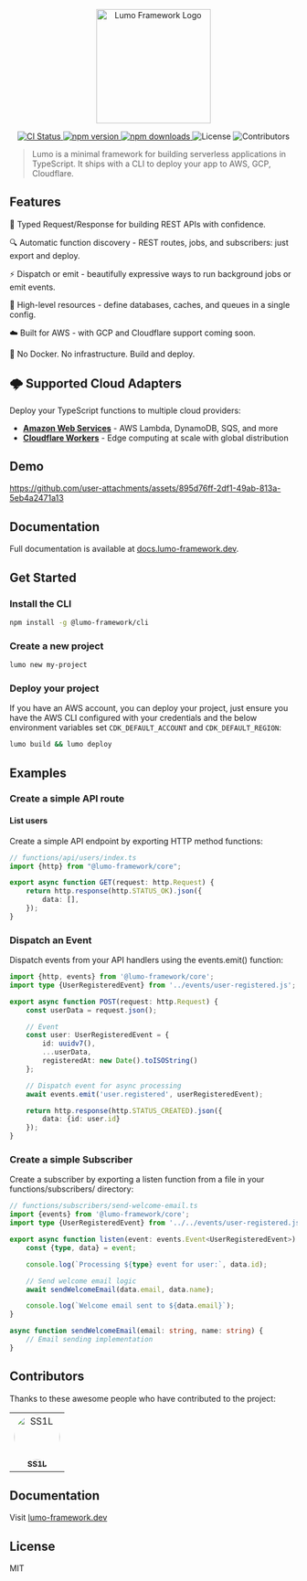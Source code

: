 <p align="center"><a href="https://lumo-framework.dev" target="_blank"><img src="https://lumo-framework.dev/tamo-mascot.png" width="200" alt="Lumo Framework Logo"></a></p>

<p align="center">
  <a href="https://github.com/lumo-framework/monorepo/actions/workflows/release.yml">
    <img alt="CI Status" src="https://github.com/lumo-framework/monorepo/actions/workflows/release.yml/badge.svg">
  </a>
  <a href="https://www.npmjs.com/package/@lumo-framework/core">
    <img alt="npm version" src="https://img.shields.io/npm/v/@lumo-framework/core">
  </a>
  <a href="https://www.npmjs.com/package/@lumo-framework/core">
    <img alt="npm downloads" src="https://img.shields.io/npm/dm/@lumo-framework/core">
  </a>
  <img alt="License" src="https://img.shields.io/github/license/lumo-framework/monorepo">
  <img alt="Contributors" src="https://img.shields.io/github/contributors/lumo-framework/monorepo?color=blue">
</p>

> Lumo is a minimal framework for building serverless applications in TypeScript. It ships with a CLI to deploy your
> app to AWS, GCP, Cloudflare.

## Features

🧾 Typed Request/Response for building REST APIs with confidence.

🔍 Automatic function discovery - REST routes, jobs, and subscribers: just export and deploy.

⚡️ Dispatch or emit - beautifully expressive ways to run background jobs or emit events.

🔧 High-level resources - define databases, caches, and queues in a single config.

☁️ Built for AWS - with GCP and Cloudflare support coming soon.

🚀 No Docker. No infrastructure. Build and deploy.

## 🌩️ Supported Cloud Adapters

Deploy your TypeScript functions to multiple cloud providers:

- **[Amazon Web Services](https://lumo-framework.dev/0.7.0-alpha/deployment#aws-deployment)** - AWS Lambda, DynamoDB, SQS, and more
- **[Cloudflare Workers](https://lumo-framework.dev/0.7.0-alpha/deployment#cloudflare-deployment)** - Edge computing at scale with global distribution


## Demo

https://github.com/user-attachments/assets/895d76ff-2df1-49ab-813a-5eb4a2471a13

## Documentation

Full documentation is available at [docs.lumo-framework.dev](https://lumo-framework.dev).

## Get Started

### Install the CLI

```sh
npm install -g @lumo-framework/cli
```

### Create a new project

```sh
lumo new my-project
```

### Deploy your project

If you have an AWS account, you can deploy your project, just ensure you have the AWS CLI configured with your
credentials and the below environment variables set `CDK_DEFAULT_ACCOUNT` and `CDK_DEFAULT_REGION`:

```sh
lumo build && lumo deploy
```

## Examples

### Create a simple API route

#### List users

Create a simple API endpoint by exporting HTTP method functions:

```ts
// functions/api/users/index.ts
import {http} from "@lumo-framework/core";

export async function GET(request: http.Request) {
    return http.response(http.STATUS_OK).json({
        data: [],
    });
}
```

### Dispatch an Event

Dispatch events from your API handlers using the events.emit() function:

```ts
import {http, events} from '@lumo-framework/core';
import type {UserRegisteredEvent} from '../events/user-registered.js';

export async function POST(request: http.Request) {
    const userData = request.json();

    // Event
    const user: UserRegisteredEvent = {
        id: uuidv7(),
        ...userData,
        registeredAt: new Date().toISOString()
    };

    // Dispatch event for async processing
    await events.emit('user.registered', userRegisteredEvent);

    return http.response(http.STATUS_CREATED).json({
        data: {id: user.id}
    });
}
```

### Create a simple Subscriber

Create a subscriber by exporting a listen function from a file in your functions/subscribers/ directory:

```ts
// functions/subscribers/send-welcome-email.ts
import {events} from '@lumo-framework/core';
import type {UserRegisteredEvent} from '../../events/user-registered.js';

export async function listen(event: events.Event<UserRegisteredEvent>) {
    const {type, data} = event;

    console.log(`Processing ${type} event for user:`, data.id);

    // Send welcome email logic
    await sendWelcomeEmail(data.email, data.name);

    console.log(`Welcome email sent to ${data.email}`);
}

async function sendWelcomeEmail(email: string, name: string) {
    // Email sending implementation
}
```

## Contributors

Thanks to these awesome people who have contributed to the project:

<table style="border: none;">
  <tr style="border: none;">
    <td align="center" style="border: none;">
      <a href="https://github.com/SS1L">
        <img src="https://github.com/SS1L.png" width="80px;" alt="SS1L" style="border-radius: 50%;"/><br />
        <sub><b>SS1L</b></sub>
      </a>
    </td>
  </tr>
</table>

## Documentation

Visit [lumo-framework.dev](https://lumo-framework.dev)

## License

MIT
